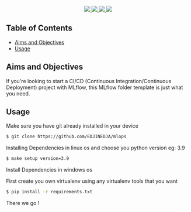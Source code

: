 <p align="center">
    <a href="https://github.com/EDJINEDJA/mlops/blob/main/LICENSE" alt="Licence">
        <img src="https://img.shields.io/badge/license-MIT-yellow.svg" />
    </a>
    <a href="https://github.com/EDJINEDJA/mlops/commits/main" alt="Commits">
        <img src="https://img.shields.io/github/last-commit/EDJINEDJA/bot/main" />
    </a>
    <a href="https://github.com/EDJINEDJA/mlops" alt="Activity">
        <img src="https://img.shields.io/badge/contributions-welcome-orange.svg" />
    </a>
    <a href="https://github.com/EDJINEDJA/mlops" alt="Web Status">
        <img src="https://img.shields.io/website?down_color=red&down_message=down&up_color=success&up_message=up&url=http%3A%2F%2Fmatthaythornthwaite.pythonanywhere.com%2F" />
    </a>
</p>


## Table of Contents

<!--ts-->
* [Aims and Objectives](#Aims-and-Objectives)
* [Usage](#Usage)
<!--te-->

## Aims and Objectives
If you're looking to start a CI/CD (Continuous Integration/Continuous Deployment) project with MLflow, this MLflow folder template is just what you need.

## Usage 
Make sure you have git already installed in your device

```bash
$ git clone https://github.com/EDJINEDJA/mlops
```

Installing Dependencies in linux os and choose you python version eg: 3.9

```bash
$ make setup version=3.9
```

Install Dependencies in windows os

First create you own virtualenv using any virtualenv tools that you want

```bash
$ pip install -r requirements.txt
```

There we go !

